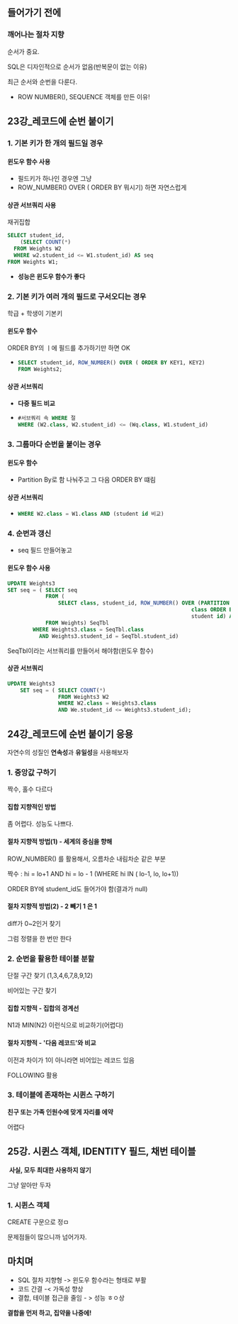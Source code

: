 ## 들어가기 전에

### 깨어나는 절차 지향

순서가 중요.

SQL은 디자인적으로 순서가 없음(반복문이 없는 이유)

최근 순서와 순번을 다룬다.

- ROW NUMBER(), SEQUENCE 객체를 만든 이유!



## 23강_레코드에 순번 붙이기

### 1. 기본 키가 한 개의 필드일 경우

#### 윈도우 함수 사용

- 필드키가 하나인 경우엔 그냥 
- ROW_NUMBER() OVER ( ORDER BY 뭐시기) 하면 자연스럽게

#### 상관 서브쿼리 사용

재귀집합

``` sql
SELECT student_id,
	(SELECT COUNT(*)
  FROM Weights W2
  WHERE w2.student_id <= W1.student_id) AS seq
FROM Weights W1;
```

- **성능은 윈도우 함수가 좋다**



### 2. 기본 키가 여러 개의 필드로 구서오디는 경우

학급 + 학생이 기본키

#### 윈도우 함수

ORDER BY의 ㅣ에 필드를 추가하기만 하면 OK

- ``` sql
  SELECT student_id, ROW_NUMBER() OVER ( ORDER BY KEY1, KEY2)
  FROM Weights2;
  ```

#### 상관 서브쿼리

- **다중 필드 비교**

- ``` sql
  #서브쿼리 속 WHERE 절
  WHERE (W2.class, W2.student_id) <= (Wq.class, W1.student_id)
  ```

### 3. 그룹마다 순번을 붙이는 경우

#### 윈도우 함수

- Partition By로 함 나눠주고 그 다음 ORDER BY 떄림

#### 상관 서브쿼리

- ```sql
  WHERE W2.class = W1.class AND (student id 비교)
  ```



### 4. 순번과 갱신

- seq 필드 만들어놓고

#### 윈도우 함수 사용

``` sql
UPDATE Weights3
SET seq = ( SELECT seq
          	FROM (
            	SELECT class, student_id, ROW_NUMBER() OVER (PARTITION BY
                                                          class ORDER BY
                                                          student id) AS seq
            FROM Weights) SeqTbl
        WHERE Weights3.class = SeqTbl.class 
          AND Weights3.student_id = SeqTbl.student_id)
```



SeqTbl이라는 서브쿼리를 만들어서 해야함(윈도우 함수)

#### 상관 서브쿼리

``` sql
UPDATE Weights3
	SET seq = ( SELECT COUNT(*)
            	FROM Weights3 W2
            	WHERE W2.class = Weights3.class
            	AND We.student_id <= Weights3.student_id);
```



## 24강_레코드에 순번 붙이기 응용

자연수의 성질인 **연속성**과 **유일성**을 사용해보자

### 1. 중앙값 구하기

짝수, 홀수 다르다

#### 집합 지향적인 방법

좀 어렵다. 성능도 나쁘다.

#### 절차 지향적 방법(1) - 세계의 중심을 향해

ROW_NUMBER() 를 활용해서, 오름차순 내림차순 같은 부분

짝수 : hi = lo+1 AND hi = lo - 1 (WHERE hi IN ( lo-1, lo, lo+1))

ORDER BY에 student_id도 들어가야 함(결과가 null)

#### 절차 지향적 방법(2) -  2 빼기 1 은 1

diff가  0~2인거 찾기

그럼 정렬을 한 번만 한다



### 2. 순번을 활용한 테이블 분할

단절 구간 찾기 (1,3,4,6,7,8,9,12)

비어있는 구간 찾기

#### 집합 지향적 - 집합의 경계선

N1과  MIN(N2) 이런식으로 비교하기(어렵다)

#### 절차 지향적 - '다음 레코드'와 비교

이전과 차이가 1이 아니라면 비어있는 레코드 있음

FOLLOWING 활용



### 3. 테이블에 존재하는 시퀸스 구하기

**친구 또는 가족 인원수에 맞게 자리를 에약**

어렵다



## 25강. 시퀸스 객체, IDENTITY 필드, 채번 테이블

​	**사실, 모두 최대한 사용하지 않기**

그냥 알아만 두자

### 1. 시퀸스 객체

CREATE 구문으로 정ㅁ

문제점들이 많으니까 넘어가자.



## 마치며

- SQL 절차 지향형 -> 윈도우 함수라는 형태로 부활
- 코드 간결 -< 가독성 향상
- 결합, 테이블 접근을 줄임 - > 성능 ㅎㅇ상



**결합을 먼저 하고, 집약을 나중에!**